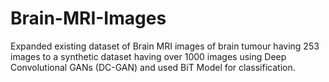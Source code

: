 # Brain-MRI-Images
Expanded existing dataset of Brain MRI images of brain tumour having 253 images to a synthetic dataset having over 1000 images using Deep Convolutional GANs (DC-GAN) and used BiT Model for classification.
